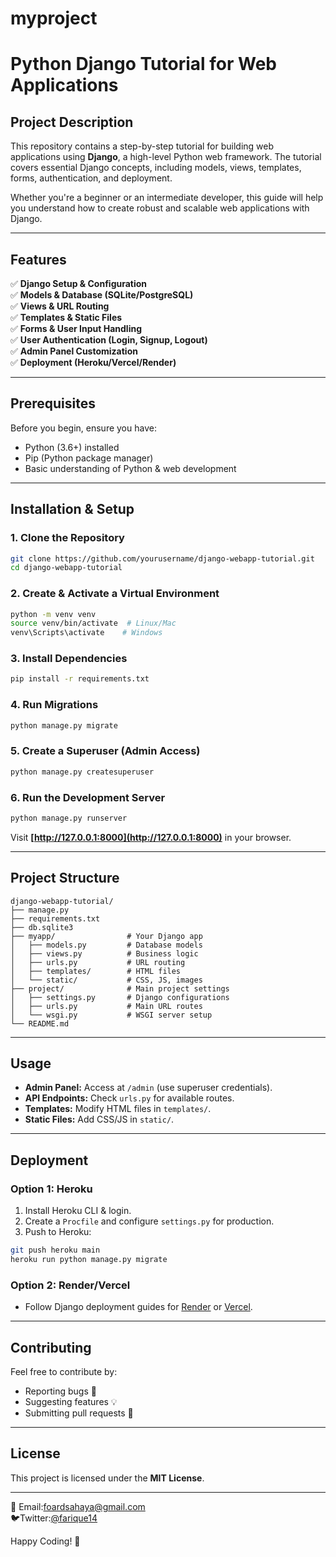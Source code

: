 # myproject
# **Python Django Tutorial for Web Applications**  

## **Project Description**  
This repository contains a step-by-step tutorial for building web applications using **Django**, a high-level Python web framework. The tutorial covers essential Django concepts, including models, views, templates, forms, authentication, and deployment.  

Whether you're a beginner or an intermediate developer, this guide will help you understand how to create robust and scalable web applications with Django.  

---

## **Features**  
✅ **Django Setup & Configuration**  
✅ **Models & Database (SQLite/PostgreSQL)**  
✅ **Views & URL Routing**  
✅ **Templates & Static Files**  
✅ **Forms & User Input Handling**  
✅ **User Authentication (Login, Signup, Logout)**  
✅ **Admin Panel Customization**  
✅ **Deployment (Heroku/Vercel/Render)**  

---

## **Prerequisites**  
Before you begin, ensure you have:  
- Python (3.6+) installed  
- Pip (Python package manager)  
- Basic understanding of Python & web development  

---

## **Installation & Setup**  

### **1. Clone the Repository**  
```bash
git clone https://github.com/yourusername/django-webapp-tutorial.git
cd django-webapp-tutorial
```

### **2. Create & Activate a Virtual Environment**  
```bash
python -m venv venv
source venv/bin/activate  # Linux/Mac
venv\Scripts\activate    # Windows
```

### **3. Install Dependencies**  
```bash
pip install -r requirements.txt
```

### **4. Run Migrations**  
```bash
python manage.py migrate
```

### **5. Create a Superuser (Admin Access)**  
```bash
python manage.py createsuperuser
```

### **6. Run the Development Server**  
```bash
python manage.py runserver
```
Visit **[http://127.0.0.1:8000](http://127.0.0.1:8000)** in your browser.  

---

## **Project Structure**  
```
django-webapp-tutorial/
├── manage.py
├── requirements.txt
├── db.sqlite3
├── myapp/                # Your Django app
│   ├── models.py         # Database models
│   ├── views.py          # Business logic
│   ├── urls.py           # URL routing
│   ├── templates/        # HTML files
│   └── static/           # CSS, JS, images
├── project/              # Main project settings
│   ├── settings.py       # Django configurations
│   ├── urls.py           # Main URL routes
│   └── wsgi.py           # WSGI server setup
└── README.md
```

---

## **Usage**  
- **Admin Panel:** Access at `/admin` (use superuser credentials).  
- **API Endpoints:** Check `urls.py` for available routes.  
- **Templates:** Modify HTML files in `templates/`.  
- **Static Files:** Add CSS/JS in `static/`.  

---

## **Deployment**  
### **Option 1: Heroku**  
1. Install Heroku CLI & login.  
2. Create a `Procfile` and configure `settings.py` for production.  
3. Push to Heroku:  
```bash
git push heroku main
heroku run python manage.py migrate
```

### **Option 2: Render/Vercel**  
- Follow Django deployment guides for [Render](https://render.com/docs/deploy-django) or [Vercel](https://vercel.com/guides/deploying-django-with-vercel).  

---

## **Contributing**  
Feel free to contribute by:  
- Reporting bugs 🐛  
- Suggesting features 💡  
- Submitting pull requests 🔄  

---

## **License**  
This project is licensed under the **MIT License**.  

---


📧 Email:foardsahaya@gmail.com  
🐦Twitter:[@farique14](https://twitter.com/farique14)  

Happy Coding! 🚀  


